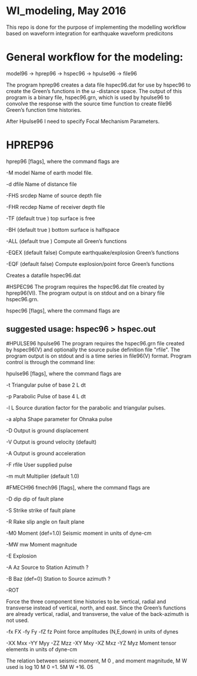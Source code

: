 # WI_modeling, May 2016
This repo is done for the purpose of implementing the modelling workflow based on waveform integration for earthquake waveform predicitons
# General workflow for the modeling:
model96 -> hprep96 -> hspec96 -> hpulse96 -> file96


The program hprep96 creates a data file hspec96.dat for use by hspec96 to create the Green’s functions in the ω -distance space. The output of this program is a binary file, hspec96.grn, which is used by hpulse96 to convolve the response with the source time function to create file96 Green’s function time histories.

After Hpulse96 I need to specify Focal Mechanism Parameters.

# HPREP96
hprep96 [flags], where the command flags are

-M model 	Name of earth model file.

-d dfile	Name of distance file

-FHS srcdep  Name of source depth file

-FHR recdep  Name of receiver depth file

-TF (default true ) top surface is free

-BH (default true ) bottom surface is halfspace

-ALL (default true ) Compute all Green’s functions

-EQEX (default false) Compute earthquake/explosion Green’s functions

-EQF (default false) Compute explosion/point force Green’s functions

Creates a datafile hspec96.dat

#HSPEC96
The program requires the hspec96.dat file created by hprep96(VI). The program output is on stdout and on a binary file hspec96.grn.

hspec96 [flags], where the command flags are

## suggested usage: hspec96 > hspec.out

#HPULSE96
hpulse96
The program requires the hspec96.grn file created by hspec96(V) and optionally the source pulse definition file "rfile". The program output is on stdout and is a time series in file96(V) format. Program control is through the command line:

hpulse96 [flags], where the command flags are

-t Triangular pulse of base 2 L dt

-p Parabolic Pulse of base 4 L dt

-l L Source duration factor for the parabolic and triangular pulses.

-a alpha Shape parameter for Ohnaka pulse

-D Output is ground displacement

-V Output is ground velocity (default)

-A Output is ground acceleration

-F rfile User supplied pulse

-m mult Multiplier (default 1.0)

#FMECH96
fmech96 [flags], where the command flags are

-D dip dip of fault plane

-S Strike strike of fault plane

-R Rake slip angle on fault plane

-M0 Moment (def=1.0) Seismic moment in units of dyne-cm

-MW mw Moment magnitude

-E Explosion

-A Az Source to Station Azimuth ?

-B Baz (def=0) Station to Source azimuth ?

-ROT

Force the three component time histories to be vertical, radial and transverse
instead of vertical, north, and east. Since the Green’s functions are already vertical,
radial, and transverse, the value of the back-azimuth is not used.

-fx FX -fy Fy -fZ fz Point force amplitudes (N,E,down) in units of dynes 

-XX Mxx -YY Myy -ZZ Mzz -XY Mxy -XZ Mxz -YZ Myz  Moment tensor elements in units of dyne-cm

The relation between seismic moment, M 0 , and moment magnitude, M W used is
log 10 M 0 =1. 5M W +16. 05
